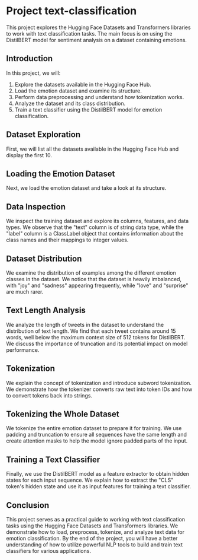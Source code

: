 # Project text-classification
This project explores the Hugging Face Datasets and Transformers libraries to work with text classification tasks. The main focus is on using the DistilBERT model for sentiment analysis on a dataset containing emotions.

## Introduction
In this project, we will:

1. Explore the datasets available in the Hugging Face Hub.
2. Load the emotion dataset and examine its structure.
3. Perform data preprocessing and understand how tokenization works.
4. Analyze the dataset and its class distribution.
5. Train a text classifier using the DistilBERT model for emotion classification.
## Dataset Exploration
First, we will list all the datasets available in the Hugging Face Hub and display the first 10.

## Loading the Emotion Dataset
Next, we load the emotion dataset and take a look at its structure.

## Data Inspection
We inspect the training dataset and explore its columns, features, and data types. We observe that the "text" column is of string data type, while the "label" column is a ClassLabel object that contains information about the class names and their mappings to integer values.

## Dataset Distribution
We examine the distribution of examples among the different emotion classes in the dataset. We notice that the dataset is heavily imbalanced, with "joy" and "sadness" appearing frequently, while "love" and "surprise" are much rarer.

## Text Length Analysis
We analyze the length of tweets in the dataset to understand the distribution of text length. We find that each tweet contains around 15 words, well below the maximum context size of 512 tokens for DistilBERT. We discuss the importance of truncation and its potential impact on model performance.

## Tokenization
We explain the concept of tokenization and introduce subword tokenization. We demonstrate how the tokenizer converts raw text into token IDs and how to convert tokens back into strings.

## Tokenizing the Whole Dataset
We tokenize the entire emotion dataset to prepare it for training. We use padding and truncation to ensure all sequences have the same length and create attention masks to help the model ignore padded parts of the input.

## Training a Text Classifier
Finally, we use the DistilBERT model as a feature extractor to obtain hidden states for each input sequence. We explain how to extract the "CLS" token's hidden state and use it as input features for training a text classifier.

## Conclusion
This project serves as a practical guide to working with text classification tasks using the Hugging Face Datasets and Transformers libraries. We demonstrate how to load, preprocess, tokenize, and analyze text data for emotion classification. By the end of the project, you will have a better understanding of how to utilize powerful NLP tools to build and train text classifiers for various applications.


